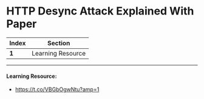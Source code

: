 # HTTP Desync Attack Explained With Paper

Index | Section
--- | ---
**1** | Learning Resource

___


#### Learning Resource: 

* https://t.co/VBGbOgwNtu?amp=1